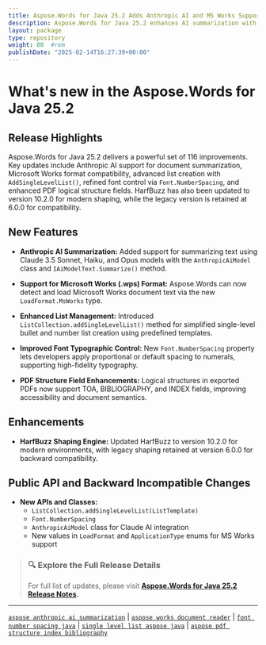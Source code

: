 ```yaml
---
title: Aspose.Words for Java 25.2 Adds Anthropic AI and MS Works Support
description: Aspose.Words for Java 25.2 enhances AI summarization with Anthropic, adds MS Works support, list and font updates, and improves PDF accessibility.
layout: package
type: repository
weight: 00	#rem
publishDate: "2025-02-14T16:27:39+00:00"
---
```


# What's new in the Aspose.Words for Java 25.2

## Release Highlights

Aspose.Words for Java 25.2 delivers a powerful set of 116 improvements. Key updates include Anthropic AI support for document summarization, Microsoft Works format compatibility, advanced list creation with `AddSingleLevelList()`, refined font control via `Font.NumberSpacing`, and enhanced PDF logical structure fields. HarfBuzz has also been updated to version 10.2.0 for modern shaping, while the legacy version is retained at 6.0.0 for compatibility.

## New Features

- **Anthropic AI Summarization:**
  Added support for summarizing text using Claude 3.5 Sonnet, Haiku, and Opus models with the `AnthropicAiModel` class and `IAiModelText.Summarize()` method.

- **Support for Microsoft Works (.wps) Format:**
  Aspose.Words can now detect and load Microsoft Works document text via the new `LoadFormat.MsWorks` type.

- **Enhanced List Management:**
  Introduced `ListCollection.addSingleLevelList()` method for simplified single-level bullet and number list creation using predefined templates.

- **Improved Font Typographic Control:**
  New `Font.NumberSpacing` property lets developers apply proportional or default spacing to numerals, supporting high-fidelity typography.

- **PDF Structure Field Enhancements:**
  Logical structures in exported PDFs now support TOA, BIBLIOGRAPHY, and INDEX fields, improving accessibility and document semantics.

## Enhancements

- **HarfBuzz Shaping Engine:**
  Updated HarfBuzz to version 10.2.0 for modern environments, with legacy shaping retained at version 6.0.0 for backward compatibility.

## Public API and Backward Incompatible Changes

- **New APIs and Classes:**
  - `ListCollection.addSingleLevelList(ListTemplate)`
  - `Font.NumberSpacing`
  - `AnthropicAiModel` class for Claude AI integration
  - New values in `LoadFormat` and `ApplicationType` enums for MS Works support

> ### 🔍 Explore the Full Release Details
>
> For full list of updates, please visit **[Aspose.Words for Java 25.2 Release Notes](https://releases.aspose.com/words/java/release-notes/2025/aspose-words-for-java-25-2-release-notes/).**

---

[`aspose anthropic ai summarization`](https://search.aspose.com/q/aspose-anthropic-ai-summarization.html) | [`aspose works document reader`](https://search.aspose.com/q/aspose-works-document-reader.html) | [`font number spacing java`](https://search.aspose.com/q/font-number-spacing-java.html) | [`single level list aspose java`](https://search.aspose.com/q/single-level-list-aspose-java.html) | [`aspose pdf structure index bibliography`](https://search.aspose.com/q/aspose-pdf-structure-index-bibliography.html)
